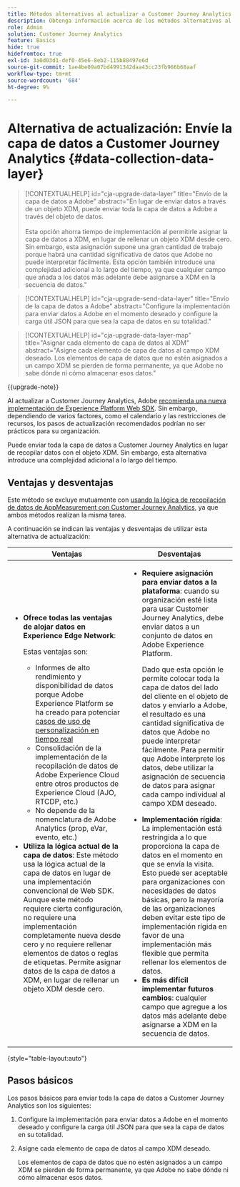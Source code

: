 ```yaml
---
title: Métodos alternativos al actualizar a Customer Journey Analytics
description: Obtenga información acerca de los métodos alternativos al actualizar a Customer Journey Analytics
role: Admin
solution: Customer Journey Analytics
feature: Basics
hide: true
hidefromtoc: true
exl-id: 3a0d03d1-def0-45e6-8eb2-115b88497e6d
source-git-commit: 1ae4be09a07bd4991342daa43cc23fb966b68aaf
workflow-type: tm+mt
source-wordcount: '684'
ht-degree: 9%

---
```


# Alternativa de actualización: Envíe la capa de datos a Customer Journey Analytics {#data-collection-data-layer}

<!-- markdownlint-disable MD034 -->

>[!CONTEXTUALHELP]
>id="cja-upgrade-data-layer"
>title="Envío de la capa de datos a Adobe"
>abstract="En lugar de enviar datos a través de un objeto XDM, puede enviar toda la capa de datos a Adobe a través del objeto de datos.<br><br>Esta opción ahorra tiempo de implementación al permitirle asignar la capa de datos a XDM, en lugar de rellenar un objeto XDM desde cero. Sin embargo, esta asignación supone una gran cantidad de trabajo porque habrá una cantidad significativa de datos que Adobe no puede interpretar fácilmente. Esta opción también introduce una complejidad adicional a lo largo del tiempo, ya que cualquier campo que añada a los datos más adelante debe asignarse a XDM en la secuencia de datos."

<!-- markdownlint-enable MD034 -->

<!-- markdownlint-disable MD034 -->

>[!CONTEXTUALHELP]
>id="cja-upgrade-send-data-layer"
>title="Envío de la capa de datos a Adobe"
>abstract="Configure la implementación para enviar datos a Adobe en el momento deseado y configure la carga útil JSON para que sea la capa de datos en su totalidad."

<!-- markdownlint-enable MD034 -->

<!-- markdownlint-disable MD034 -->

>[!CONTEXTUALHELP]
>id="cja-upgrade-data-layer-map"
>title="Asignar cada elemento de capa de datos al XDM"
>abstract="Asigne cada elemento de capa de datos al campo XDM deseado. Los elementos de capa de datos que no estén asignados a un campo XDM se pierden de forma permanente, ya que Adobe no sabe dónde ni cómo almacenar esos datos."

<!-- markdownlint-enable MD034 -->

{{upgrade-note}}

Al actualizar a Customer Journey Analytics, Adobe [recomienda una nueva implementación de Experience Platform Web SDK](/help/getting-started/cja-upgrade/cja-upgrade-recommendations.md). Sin embargo, dependiendo de varios factores, como el calendario y las restricciones de recursos, los pasos de actualización recomendados podrían no ser prácticos para su organización.

Puede enviar toda la capa de datos a Customer Journey Analytics en lugar de recopilar datos con el objeto XDM. Sin embargo, esta alternativa introduce una complejidad adicional a lo largo del tiempo.

## Ventajas y desventajas

Este método se excluye mutuamente con [usando la lógica de recopilación de datos de AppMeasurement con Customer Journey Analytics](/help/getting-started/cja-upgrade/cja-upgrade-alternative-appmeasurement.md), ya que ambos métodos realizan la misma tarea.

A continuación se indican las ventajas y desventajas de utilizar esta alternativa de actualización:

| Ventajas | Desventajas |
|----------|---------|
| <ul><li>**Ofrece todas las ventajas de alojar datos en Experience Edge Network**: <p>Estas ventajas son:</p><ul><li>Informes de alto rendimiento y disponibilidad de datos porque Adobe Experience Platform se ha creado para potenciar [casos de uso de personalización en tiempo real](https://experienceleague.adobe.com/docs/experience-platform/destinations/ui/activate/configure-personalization-destinations.html?lang=es)</li><li>Consolidación de la implementación de la recopilación de datos de Adobe Experience Cloud entre otros productos de Experience Cloud (AJO, RTCDP, etc.)</li><li>No depende de la nomenclatura de Adobe Analytics (prop, eVar, evento, etc.)</li></ul><li>**Utiliza la lógica actual de la capa de datos**: Este método usa la lógica actual de la capa de datos en lugar de una implementación convencional de Web SDK. Aunque este método requiere cierta configuración, no requiere una implementación completamente nueva desde cero y no requiere rellenar elementos de datos o reglas de etiquetas. Permite asignar datos de la capa de datos a XDM, en lugar de rellenar un objeto XDM desde cero.</li></ul> | <ul><li>**Requiere asignación para enviar datos a la plataforma**: cuando su organización esté lista para usar Customer Journey Analytics, debe enviar datos a un conjunto de datos en Adobe Experience Platform. <p>Dado que esta opción le permite colocar toda la capa de datos del lado del cliente en el objeto de datos y enviarlo a Adobe, el resultado es una cantidad significativa de datos que Adobe no puede interpretar fácilmente. Para permitir que Adobe interprete los datos, debe utilizar la asignación de secuencia de datos para asignar cada campo individual al campo XDM deseado.</p></li><li>**Implementación rígida**: La implementación está restringida a lo que proporciona la capa de datos en el momento en que se envía la visita. Esto puede ser aceptable para organizaciones con necesidades de datos básicas, pero la mayoría de las organizaciones deben evitar este tipo de implementación rígida en favor de una implementación más flexible que permita rellenar los elementos de datos.</li><li>**Es más difícil implementar futuros cambios**: cualquier campo que agregue a los datos más adelante debe asignarse a XDM en la secuencia de datos.</li></ul> |

{style="table-layout:auto"}

## Pasos básicos

Los pasos básicos para enviar toda la capa de datos a Customer Journey Analytics son los siguientes:

1. Configure la implementación para enviar datos a Adobe en el momento deseado y configure la carga útil JSON para que sea la capa de datos en su totalidad.

1. Asigne cada elemento de capa de datos al campo XDM deseado.

   Los elementos de capa de datos que no estén asignados a un campo XDM se pierden de forma permanente, ya que Adobe no sabe dónde ni cómo almacenar esos datos.
